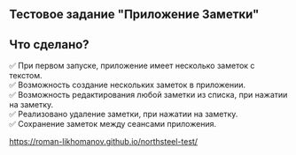 ## Тестовое задание "Приложение Заметки"

## Что сделано?
:white_check_mark: При первом запуске, приложение имеет несколько заметок с текстом.  
:white_check_mark: Возможность создание нескольких заметок в приложении.  
:white_check_mark: Возможность редактирования любой заметки из списка, при нажатии на заметку.  
:white_check_mark: Реализовано удаление заметки, при нажатии на заметку.  
:white_check_mark: Сохранение заметок между сеансами приложения.  

https://roman-likhomanov.github.io/northsteel-test/